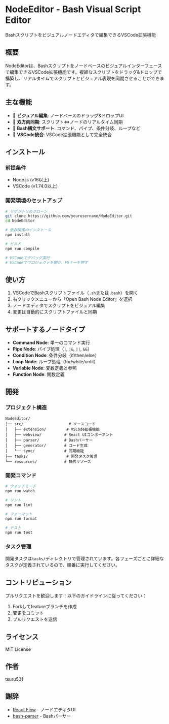 # NodeEditor - Bash Visual Script Editor

Bashスクリプトをビジュアルノードエディタで編集できるVSCode拡張機能

## 概要

NodeEditorは、Bashスクリプトをノードベースのビジュアルインターフェースで編集できるVSCode拡張機能です。複雑なスクリプトをドラッグ&ドロップで構築し、リアルタイムでスクリプトとビジュアル表現を同期させることができます。

## 主な機能

- 🎨 **ビジュアル編集**: ノードベースのドラッグ&ドロップUI
- 🔄 **双方向同期**: スクリプト⇔ノードのリアルタイム同期
- 📝 **Bash構文サポート**: コマンド、パイプ、条件分岐、ループなど
- 🔧 **VSCode統合**: VSCode拡張機能として完全統合

## インストール

### 前提条件

- Node.js (v16以上)
- VSCode (v1.74.0以上)

### 開発環境のセットアップ

```bash
# リポジトリのクローン
git clone https://github.com/yourusername/NodeEditor.git
cd NodeEditor

# 依存関係のインストール
npm install

# ビルド
npm run compile

# VSCodeでデバッグ実行
# VSCodeでプロジェクトを開き、F5キーを押す
```

## 使い方

1. VSCodeでBashスクリプトファイル（`.sh`または`.bash`）を開く
2. 右クリックメニューから「Open Bash Node Editor」を選択
3. ノードエディタでスクリプトをビジュアル編集
4. 変更は自動的にスクリプトファイルと同期

## サポートするノードタイプ

- **Command Node**: 単一のコマンド実行
- **Pipe Node**: パイプ処理（`|`, `|&`, `||`, `&&`）
- **Condition Node**: 条件分岐（if/then/else）
- **Loop Node**: ループ処理（for/while/until）
- **Variable Node**: 変数定義と参照
- **Function Node**: 関数定義

## 開発

### プロジェクト構造

```
NodeEditor/
├── src/                    # ソースコード
│   ├── extension/         # VSCode拡張機能
│   ├── webview/          # React UIコンポーネント
│   ├── parser/           # Bashパーサー
│   ├── generator/        # コード生成
│   └── sync/             # 同期機能
├── tasks/                 # 開発タスク管理
└── resources/            # 静的リソース
```

### 開発コマンド

```bash
# ウォッチモード
npm run watch

# リント
npm run lint

# フォーマット
npm run format

# テスト
npm run test
```

### タスク管理

開発タスクは`tasks/`ディレクトリで管理されています。各フェーズごとに詳細なタスクが定義されているので、順番に実行してください。

## コントリビューション

プルリクエストを歓迎します！以下のガイドラインに従ってください：

1. Forkしてfeatureブランチを作成
2. 変更をコミット
3. プルリクエストを送信

## ライセンス

MIT License

## 作者

tsuru531

## 謝辞

- [React Flow](https://reactflow.dev/) - ノードエディタUI
- [bash-parser](https://www.npmjs.com/package/bash-parser) - Bashパーサー